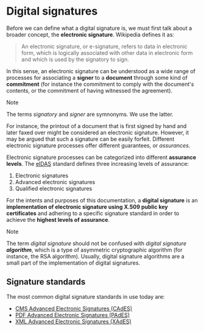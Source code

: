 ﻿# Digital signatures

Before we can define what a digital signature is, we must first talk about a broader concept, the **electronic signature**. Wikipedia defines it as:

> An electronic signature, or e-signature, refers to data in electronic form, which is logically associated with other data in electronic form and which is used by the signatory to sign.

In this sense, an electronic signature can be understood as a wide range of processes for associating a **signer** to a **document** through some kind of **commitment** (for instance the commitment to comply with the document's contents, or the commitment of having witnessed the agreement).

> [!NOTE]
> The terms *signatory* and *signer* are symnonyms. We use the latter.

For instance, the printout of a document that is first signed by hand and later faxed over might be considered an electronic signature. However, it may be argued that such a signature can be easily forfeit. Different electronic signature processes offer different guarantees, or *assurances*.

Electronic signature processes can be categorized into different **assurance levels**. The [eIDAS](https://www.eid.as/) standard defines three increasing levels of assurance:

1. Electronic signatures
1. Advanced electronic signatures
1. Qualified electronic signatures

For the intents and purposes of this documentation, a **digital signature** is an **implementation of electronic signature using X.509 public key certificates** and adhering to a specific signature standard in order to achieve the **highest levels of assurance**.

> [!NOTE]
> The term *digital signature* should not be confused with *digital signature* ***algorithm***, which is a type of asymmetric cryptographic algorithm (for instance, the RSA algorithm). Usually, digital signature algorithms are a small part of the implementation of digital signatures.

## Signature standards

The most common digital signature standards in use today are:

* [CMS Advanced Electronic Signatures (CAdES)](https://en.wikipedia.org/wiki/CAdES_(computing))
* [PDF Advanced Electronic Signatures (PAdES)](https://en.wikipedia.org/wiki/PAdES)
* [XML Advanced Electronic Signatures (XAdES)](https://www.w3.org/TR/XAdES/)
